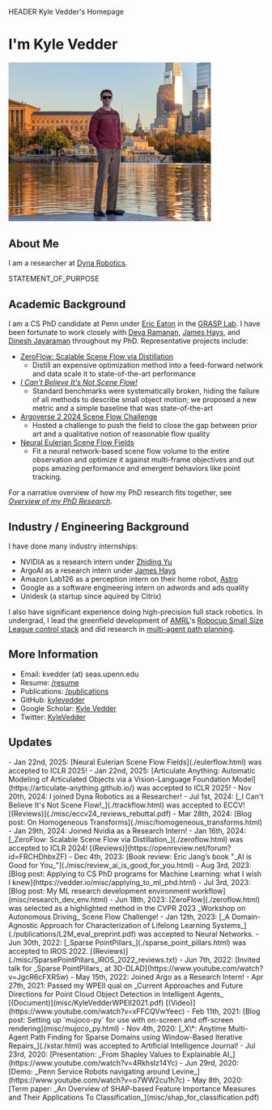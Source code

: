 HEADER Kyle Vedder's Homepage

<h1 class="centered">I'm Kyle Vedder</h1>

<img class="centered" src="img/me_dock.jpg" width="400" />

<!-- My career goal is to build embodied AI system that can perform at or above human level in a variety of domestic and industrial labor tasks. I chose to do a PhD to focus on the 3D perception and world modeling aspect of this problem, as I believe having the right representation is a critical factor in learning robust, generalizable policies. My PhD research has focused on the problem of Scene Flow, which I believe encapsulates the critical ability to understand the dynamics of the 3D world. -->

## About Me

I am a researcher at [Dyna Robotics](https://dyna.co/).

STATEMENT_OF_PURPOSE

## Academic Background

I am a CS PhD candidate at Penn under [Eric Eaton](https://www.seas.upenn.edu/~eeaton/)  in the [GRASP Lab](https://www.grasp.upenn.edu/). I have been fortunate to work closely with [Deva Ramanan](https://www.cs.cmu.edu/~deva/), [James Hays](https://faculty.cc.gatech.edu/~hays/), and [Dinesh Jayaraman](https://www.seas.upenn.edu/~dineshj/) throughout my PhD. Representative projects include:

 - [ZeroFlow: Scalable Scene Flow via Distillation](./zeroflow.html)
   - Distill an expensive optimization method into a feed-forward network and data scale it to state-of-the-art performance
 - [_I Can't Believe It's Not Scene Flow!_](./trackflow.html)
    - Standard benchmarks were systematically broken, hiding the failure of all methods to describe small object motion; we proposed a new metric and a simple baseline that was state-of-the-art
  - [Argoverse 2 2024 Scene Flow Challenge](https://www.argoverse.org/sceneflow)
    - Hosted a challenge to push the field to close the gap between prior art and a qualitative notion of reasonable flow quality
  - [Neural Eulerian Scene Flow Fields](./eulerflow.html)
    - Fit a neural network-based scene flow volume to the entire observation and optimize it against multi-frame objectives and out pops amazing performance and emergent behaviors like point tracking.
 
For a narrative overview of how my PhD research fits together, see [_Overview of my PhD Research_](./overview_of_my_phd.html).


## Industry / Engineering Background

 I have done many industry internships:

  - NVIDIA as a research intern under [Zhiding Yu](https://chrisding.github.io/)
  - ArgoAI as a research intern under [James Hays](https://faculty.cc.gatech.edu/~hays/) 
  - Amazon Lab126 as a perception intern on their home robot, [Astro](https://www.aboutamazon.com/news/devices/meet-astro-a-home-robot-unlike-any-other)
  - Google as a software engineering intern on adwords and ads quality
  - Unidesk (a startup since aquired by Citrix)

I also have significant experience doing high-precision full stack robotics. In undergrad, I lead the greenfield development of [AMRL](https://amrl.cs.umass.edu/)'s [Robocup Small Size League control stack](https://amrl.cs.umass.edu/minutebots.html) and did research in [multi-agent path planning](./xstar.html).


<!-- During my undergrad in CS at UMass Amherst I did research under [Joydeep Biswas](https://www.joydeepb.com/) in the . My research was in:

 - [Single-Agent Path Finding (SAPF)](http://vedder.io/publications/ScaffoldsLaneVedderBiswasPlanRob2017.pdf) for sampling based planners
 - [Anytime Multi-Agent Path Finding (MAPF)](./xstar.html) for efficient first solution generation
 - [Core infrastructure](http://vedder.io/publications/MinutebotsRoboCupTDP2017.pdf) and [low level safety system](http://vedder.io/publications/MinutebotsRoboCupTDP2018.pdf) of our [RoboCup Small Size League team](https://amrl.cs.umass.edu/minutebots.html)

 -->

## More Information

 - Email: kvedder (at) seas.upenn.edu
 - Resume: [/resume](KyleVedderResume.pdf)
 - Publications: [/publications](publications.html)
 - GitHub: [kylevedder](https://github.com/kylevedder)
 - Google Scholar: [Kyle Vedder](https://scholar.google.com/citations?user=Ml6RzmEAAAAJ&hl=en)
 - Twitter: [KyleVedder](https://twitter.com/KyleVedder)

## Updates
<div class="updates">
 - Jan 22nd, 2025: [Neural Eulerian Scene Flow Fields](./eulerflow.html) was accepted to ICLR 2025!
 - Jan 22nd, 2025: [Articulate Anything: Automatic Modeling of Articulated Objects via a Vision-Language Foundation Model](https://articulate-anything.github.io/) was accepted to ICLR 2025!
 - Nov 20th, 2024: I joined Dyna Robotics as a Researcher!
 - Jul 1st, 2024: [_I Can't Believe It's Not Scene Flow!_](./trackflow.html) was accepted to ECCV! [(Reviews)](./misc/eccv24_reviews_rebuttal.pdf)
 - Mar 28th, 2024: [Blog post: On Homogeneous Transforms](./misc/homogeneous_transforms.html)
 - Jan 29th, 2024: Joined Nvidia as a Research Intern!
 - Jan 16th, 2024: [_ZeroFlow: Scalable Scene Flow via Distillation_](./zeroflow.html) was accepted to ICLR 2024! [(Reviews)](https://openreview.net/forum?id=FRCHDhbxZF)
 - Dec 4th, 2023: [Book review: Eric Jang’s book "_AI is Good for You_"](./misc/review_ai_is_good_for_you.html)
 - Aug 3rd, 2023: [Blog post: Applying to CS PhD programs for Machine Learning: what I wish I knew](https://vedder.io/misc/applying_to_ml_phd.html)
 - Jul 3rd, 2023: [Blog post: My ML research development environment workflow](misc/research_dev_env.html)
 - Jun 18th, 2023: [ZeroFlow](./zeroflow.html) was selected as a highlighted method in the CVPR 2023 _Workshop on Autonomous Driving_ Scene Flow Challenge!
 - Jan 12th, 2023: [_A Domain-Agnostic Approach for Characterization of Lifelong Learning Systems_](./publications/L2M_eval_preprint.pdf) was accepted to Neural Networks.
 - Jun 30th, 2022: [_Sparse PointPillars_](./sparse_point_pillars.html) was accepted to IROS 2022. [(Reviews)](./misc/SparsePointPillars_IROS_2022_reviews.txt)
 - Jun 7th, 2022: [Invited talk for _Sparse PointPillars_ at 3D-DLAD](https://www.youtube.com/watch?v=JgcR6cFXR5w)
 - May 15th, 2022: Joined Argo as a Research Intern!
 - Apr 27th, 2021: Passed my WPEII qual on _Current Approaches and Future Directions for Point Cloud Object Detection in Intelligent Agents_ [(Document)](misc/KyleVedderWPEII2021.pdf) [(Video)](https://www.youtube.com/watch?v=xFFCQVwYeec)
 - Feb 11th, 2021: [Blog post: Setting up `mujoco-py` for use with on-screen and off-screen rendering](misc/mujoco_py.html)
 - Nov 4th, 2020: [_X\*: Anytime Multi-Agent Path Finding for Sparse Domains using Window-Based Iterative Repairs_](./xstar.html) was accepted to Artificial Intelligence Journal!
 - Jul 23rd, 2020: [Presentation: _From Shapley Values to Explainable AI_](https://www.youtube.com/watch?v=4RkhsIz14Yc)
 - Jun 29rd, 2020: [Demo: _Penn Service Robots navigating around Levine_](https://www.youtube.com/watch?v=o7WW2cu1h7c)
 - May 8th, 2020: [Term paper: _An Overview of SHAP-based Feature Importance Measures and Their Applications To Classification_](misc/shap_for_classification.pdf)
 </div>
